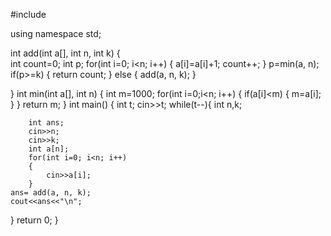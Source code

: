 #include <iostream>

using namespace std;

int add(int a[], int n, int k)
{    
    int count=0;
    int p;
    for(int i=0; i<n; i++)
        {
            a[i]=a[i]+1;
            count++;
        }
      p=min(a, n);
    if(p>=k)
    {
        return count;
    }
    else
    {
        add(a, n, k);
    }
    
}
int min(int a[], int n)
{
    int m=1000;
    for(int i=0;i<n; i++)
    {
        if(a[i]<m)
        {
        m=a[i];
        }
    }
    return m;
}
int main() {
    int t;
    cin>>t;
    while(t--){
        int n,k;
    
        int ans;
        cin>>n;
        cin>>k;
        int a[n];
        for(int i=0; i<n; i++)
        {
            cin>>a[i];
        }
    ans= add(a, n, k);
    cout<<ans<<"\n";
}
return 0;
}
